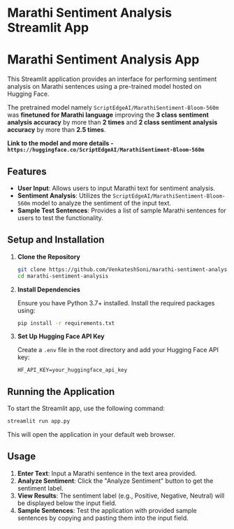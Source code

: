 # Marathi Sentiment Analysis Streamlit App
# Marathi Sentiment Analysis App

This Streamlit application provides an interface for performing sentiment analysis on Marathi sentences using a pre-trained model hosted on Hugging Face.

The pretrained model namely `ScriptEdgeAI/MarathiSentiment-Bloom-560m` was **finetuned for Marathi language** improving the **3 class sentiment analysis accuracy**
by more than **2 times** and **2 class sentiment analysis accuracy** by more than **2.5 times**.

**Link to the model and more details - `https://huggingface.co/ScriptEdgeAI/MarathiSentiment-Bloom-560m`**

## Features

- **User Input**: Allows users to input Marathi text for sentiment analysis.
- **Sentiment Analysis**: Utilizes the `ScriptEdgeAI/MarathiSentiment-Bloom-560m` model to analyze the sentiment of the input text.
- **Sample Test Sentences**: Provides a list of sample Marathi sentences for users to test the functionality.

## Setup and Installation

1. **Clone the Repository**

    ```bash
    git clone https://github.com/VenkateshSoni/marathi-sentiment-analysis.git
    cd marathi-sentiment-analysis
    ```

2. **Install Dependencies**

    Ensure you have Python 3.7+ installed. Install the required packages using:

    ```bash
    pip install -r requirements.txt
    ```

3. **Set Up Hugging Face API Key**

    Create a `.env` file in the root directory and add your Hugging Face API key:

    ```plaintext
    HF_API_KEY=your_huggingface_api_key
    ```

## Running the Application

To start the Streamlit app, use the following command:

```bash
streamlit run app.py
```

This will open the application in your default web browser.

## Usage

1. **Enter Text**: Input a Marathi sentence in the text area provided.
2. **Analyze Sentiment**: Click the "Analyze Sentiment" button to get the sentiment label.
3. **View Results**: The sentiment label (e.g., Positive, Negative, Neutral) will be displayed below the input field.
4. **Sample Sentences**: Test the application with provided sample sentences by copying and pasting them into the input field.
